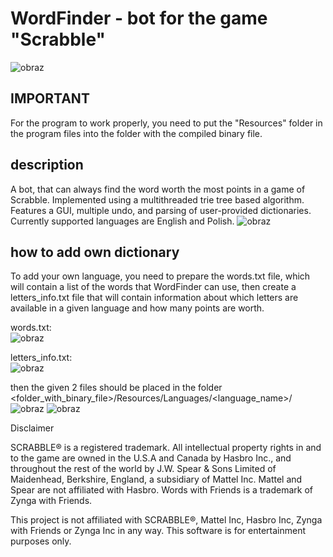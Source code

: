 # WordFinder - bot for the game "Scrabble"

![obraz](https://user-images.githubusercontent.com/23141452/142049604-e94bea39-ca5e-44bf-88b3-531d90dfdea6.png)

## IMPORTANT
For the program to work properly, you need to put the "Resources" folder in the program files into the folder with the compiled binary file.

## description
A bot, that can always find the word worth the most points in a game of Scrabble.
Implemented using a multithreaded trie tree based algorithm. Features a GUI, multiple undo, and parsing of user-provided dictionaries. 
Currently supported languages are English and Polish.
![obraz](https://user-images.githubusercontent.com/23141452/142050998-4c9a8311-5a97-4887-a3e7-c3a18ee6d070.png)

## how to add own dictionary
To add your own language, you need to prepare the words.txt file, which will contain a list of the words that WordFinder can use,
then create a letters_info.txt file that will contain information about which letters are available in a given language and how many points are worth.

words.txt: <br>
![obraz](https://user-images.githubusercontent.com/23141452/142167222-94396ba5-9845-492e-bd7a-bea0c2f90ac4.png)

letters_info.txt: <br>
![obraz](https://user-images.githubusercontent.com/23141452/142167486-8e71b3b3-0030-4a44-a0ac-f447df5606a1.png)


then the given 2 files should be placed in the folder <folder_with_binary_file>/Resources/Languages/<language_name>/
![obraz](https://user-images.githubusercontent.com/23141452/142051333-b45584b8-ae30-43f9-a3d2-e49d3be9bcf8.png)
![obraz](https://user-images.githubusercontent.com/23141452/142051353-0a573a45-83d1-4199-8c1e-9e027199ba3d.png)


Disclaimer

SCRABBLE® is a registered trademark. All intellectual property rights in and to the game are owned in the U.S.A and Canada by Hasbro Inc., and throughout the rest of the world by J.W. Spear & Sons Limited of Maidenhead, Berkshire, England, a subsidiary of Mattel Inc. Mattel and Spear are not affiliated with Hasbro. Words with Friends is a trademark of Zynga with Friends.

This project is not affiliated with SCRABBLE®, Mattel Inc, Hasbro Inc, Zynga with Friends or Zynga Inc in any way. This software is for entertainment purposes only.
